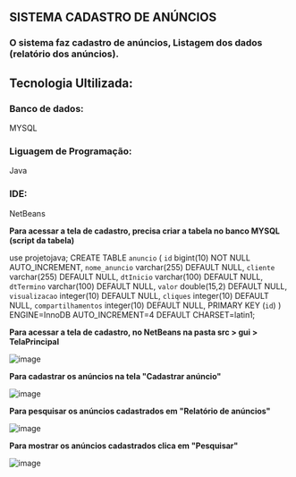 ## SISTEMA CADASTRO DE ANÚNCIOS
  
### O sistema faz cadastro de anúncios, Listagem dos dados (relatório dos anúncios).

## Tecnologia Ultilizada:

### Banco de dados: 
MYSQL
  
### Liguagem de Programação:
Java

### IDE: 
NetBeans     

**Para acessar a tela de cadastro, precisa criar a tabela no banco MYSQL (script da tabela)**

use projetojava;
CREATE TABLE `anuncio` (
  `id` bigint(10) NOT NULL AUTO_INCREMENT,
  `nome_anuncio` varchar(255) DEFAULT NULL,
  `cliente` varchar(255) DEFAULT NULL,
  `dtInicio` varchar(100) DEFAULT NULL,
  `dtTermino` varchar(100) DEFAULT NULL,
  `valor` double(15,2) DEFAULT NULL,
  `visualizacao` integer(10) DEFAULT NULL,
  `cliques` integer(10) DEFAULT NULL,
  `compartilhamentos` integer(10) DEFAULT NULL,
  PRIMARY KEY (`id`)
) ENGINE=InnoDB AUTO_INCREMENT=4 DEFAULT CHARSET=latin1;

**Para acessar a tela de cadastro, no NetBeans na pasta src > gui > TelaPrincipal**

![image](https://user-images.githubusercontent.com/77024829/118174235-f2b8d380-b404-11eb-9448-479bbe0d5ab6.png)

**Para cadastrar os anúncios na tela "Cadastrar anúncio"**

![image](https://user-images.githubusercontent.com/77024829/118174477-40cdd700-b405-11eb-83ea-5b88902bee8d.png)

**Para pesquisar os anúncios cadastrados em "Relatório de anúncios"**

![image](https://user-images.githubusercontent.com/77024829/118175028-f1d47180-b405-11eb-8226-76662831976b.png)

**Para mostrar os anúncios cadastrados clica em "Pesquisar"**

![image](https://user-images.githubusercontent.com/77024829/118174812-ac17a900-b405-11eb-928c-f183fd6f22db.png)


